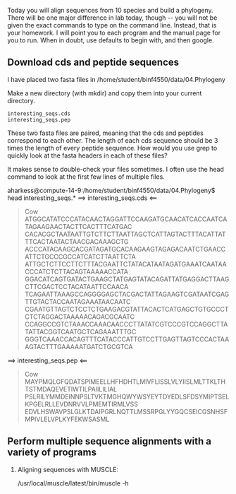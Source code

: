 Today you will align sequences from 10 species and build a phylogeny. There will be one major difference in lab today, though -- you will not be given the exact commands to type on the command line. Instead, that is your homework. I will point you to each program and the manual page for you to run. When in doubt, use defaults to begin with, and then google.

## Download cds and peptide sequences
I have placed two fasta files in /home/student/binf4550/data/04.Phylogeny

Make a new directory (with mkdir) and copy them into your current directory. 

    interesting_seqs.cds
    interesting_seqs.pep

These two fasta files are paired, meaning that the cds and peptides correspond to each other. The length of each cds sequence should be 3 times the length of every peptide sequence. How would you use grep to quickly look at the fasta headers in each of these files?

It makes sense to double-check your files sometimes. I often use the head command to look at the first few lines of multiple files.

aharkess@compute-14-9:/home/student/binf4550/data/04.Phylogeny$ head interesting_seqs.*
==> interesting_seqs.cds <==
>Cow
ATGGCATATCCCATACAACTAGGATTCCAAGATGCAACATCACCAATCATAGAAGAACTACTTCACTTTCATGAC
CACACGCTAATAATTGTCTTCTTAATTAGCTCATTAGTACTTTACATTATTTCACTAATACTAACGACAAAGCTG
ACCCATACAAGCACGATAGATGCACAAGAAGTAGAGACAATCTGAACCATTCTGCCCGCCATCATCTTAATTCTA
ATTGCTCTTCCTTCTTTACGAATTCTATACATAATAGATGAAATCAATAACCCATCTCTTACAGTAAAAACCATA
GGACATCAGTGATACTGAAGCTATGAGTATACAGATTATGAGGACTTAAGCTTCGACTCCTACATAATTCCAACA
TCAGAATTAAAGCCAGGGGAGCTACGACTATTAGAAGTCGATAATCGAGTTGTACTACCAATAGAAATAACAATC
CGAATGTTAGTCTCCTCTGAAGACGTATTACACTCATGAGCTGTGCCCTCTCTAGGACTAAAAACAGACGCAATC
CCAGGCCGTCTAAACCAAACAACCCTTATATCGTCCCGTCCAGGCTTATATTACGGTCAATGCTCAGAAATTTGC
GGGTCAAACCACAGTTTCATACCCATTGTCCTTGAGTTAGTCCCACTAAAGTACTTTGAAAAATGATCTGCGTCA

==> interesting_seqs.pep <==
>Cow
MAYPMQLGFQDATSPIMEELLHFHDHTLMIVFLISSLVLYIISLMLTTKLTHTSTMDAQEVETIWTILPAIILILIAL
PSLRILYMMDEINNPSLTVKTMGHQWYWSYEYTDYEDLSFDSYMIPTSELKPGELRLLEVDNRVVLPMEMTIRMLVSS
EDVLHSWAVPSLGLKTDAIPGRLNQTTLMSSRPGLYYGQCSEICGSNHSFMPIVLELVPLKYFEKWSASML

## Perform multiple sequence alignments with a variety of programs

1) Aligning sequences with MUSCLE:

    /usr/local/muscle/latest/bin/muscle -h